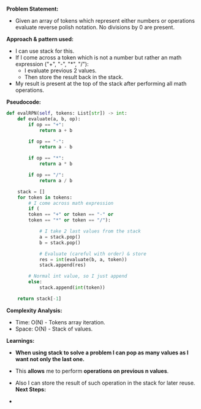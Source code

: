 **Problem Statement:**
- Given an array of tokens which represent either numbers or operations evaluate reverse polish notation. No divisions by 0 are present.

**Approach & pattern used:**
- I can use stack for this.
- If I come across a token which is not a number but rather an math expression ("+", "-", "*", "/"):
	- I evaluate previous 2 values.
	- Then store the result back in the stack.
- My result is present at the top of the stack after performing all math operations.

**Pseudocode:**

```python
def evalRPN(self, tokens: List[str]) -> int:
	def evaluate(a, b, op):
		if op == "+":
			return a + b

		if op == "-":
			return a - b

		if op == "*":
			return a * b

		if op == "/":
			return a / b

	stack = []
	for token in tokens:
		# I come across math expression
		if (
		token == "+" or token == "-" or
		token == "*" or token == "/"):

			# I take 2 last values from the stack
			a = stack.pop()
			b = stack.pop()

			# Evaluate (careful with order) & store
			res = int(evaluate(b, a, token))
			stack.append(res)

		# Normal int value, so I just append
		else:
			stack.append(int(token))

	return stack[-1]
```

**Complexity Analysis:**

- Time: O(N) - Tokens array iteration.
- Space: O(N) - Stack of values.

**Learnings:**

- **When using stack to solve a problem I can pop as many values as I want not only the last one.**
- This **allows** me to perform **operations on previous n values**.
- Also I can store the result of such operation in the stack for later reuse.
**Next Steps:**

- 